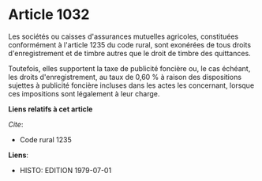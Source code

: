 # Article 1032

Les sociétés ou caisses d'assurances mutuelles agricoles, constituées conformément à l'article 1235 du code rural, sont
exonérées de tous droits d'enregistrement et de timbre autres que le droit de timbre des quittances.

Toutefois, elles supportent la taxe de publicité foncière ou, le cas échéant, les droits d'enregistrement, au taux de 0,60 %
à raison des dispositions sujettes à publicité foncière incluses dans les actes les concernant, lorsque ces impositions sont
légalement à leur charge.

**Liens relatifs à cet article**

_Cite_:

  - Code rural 1235

**Liens**:

  - HISTO: EDITION 1979-07-01

